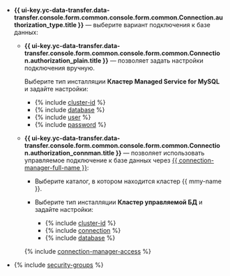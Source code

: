 
* **{{ ui-key.yc-data-transfer.data-transfer.console.form.common.console.form.common.Connection.authorization_type.title }}** — выберите вариант подключения к базе данных:

    * **{{ ui-key.yc-data-transfer.data-transfer.console.form.common.console.form.common.Connection.authorization_plain.title }}** — позволяет задать настройки подключения вручную.

        Выберите тип инсталляции **Кластер Managed Service for MySQL** и задайте настройки:

        * {% include [cluster-id](../../fields/mysql/ui/cluster-id.md) %}
        * {% include [database](../../fields/mysql/ui/database.md) %}
        * {% include [user](../../fields/mysql/ui/user.md) %}
        * {% include [password](../../fields/mysql/ui/password.md) %}

    * **{{ ui-key.yc-data-transfer.data-transfer.console.form.common.console.form.common.Connection.authorization_connman.title }}** — позволяет использовать управляемое подключение к базе данных через [{{ connection-manager-full-name }}](../../../../metadata-hub/quickstart/connection-manager.md):

        * Выберите каталог, в котором находится кластер {{ mmy-name }}.
        * Выберите тип инсталляции **Кластер управляемой БД** и задайте настройки:

            * {% include [cluster-id](../../fields/mysql/ui/cluster-id.md) %}
            * {% include [connection](../../fields/mysql/ui/connection.md) %}
            * {% include [database](../../fields/mysql/ui/database.md) %}

        {% include [connection-manager-access](../../notes/connection-manager-access.md) %}

* {% include [security-groups](../../fields/mysql/ui/security-groups.md) %}

